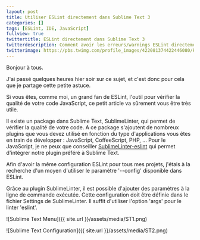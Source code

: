 ```yaml
---
layout: post
title: Utiliser ESLint directement dans Sublime Text 3
categories: []
tags: [ESLint, IDE, JavaScript]
fullview: true
twittertitle: ESLint directement dans Sublime Text 3
twitterdescription: Comment avoir les erreurs/warnings ESLint directement dans Sublime Text 3
twitterimage: https://pbs.twimg.com/profile_images/422081374422446080/RNoIP-zD.png
---
```


Bonjour à tous. 

J'ai passé quelques heures hier soir sur ce sujet, et c'est donc pour cela que je partage cette petite astuce. 

Si vous êtes, comme moi, un grand fan de ESLint, l'outil pour vérifier la qualité de votre code JavaScript, ce petit article va sûrement vous être très utile. 

Il existe un package dans Sublime Text, SublimeLinter, qui permet de vérifier la qualité de votre code. A ce package s'ajoutent de nombreux plugins que vous devez utilisé en fonction du type d'applications vous êtes en train de développer : JavaScript, CoffeeScript, PHP, ... Pour le JavaScript, je ne peux que conseiller [SublimeLinter-eslint](https://github.com/roadhump/SublimeLinter-eslint) qui permet d'intégrer notre plugin préféré à Sublime Text. 

Afin d'avoir la même configuration ESLint pour tous mes projets, j'étais à la recherche d'un moyen d'utiliser le paramètre '--config' disponible dans ESLint. 

Grâce au plugin SublimeLinter, il est possible d'ajouter des paramètres à la ligne de commande exécutée. Cette configuration doit être définie dans le fichier Settings de SublimeLinter. Il suffit d'utiliser l'option 'args' pour le linter 'eslint'. 

![Sublime Text Menu]({{ site.url }}/assets/media/ST1.png)

![Sublime Text Configuration]({{ site.url }}/assets/media/ST2.png)

